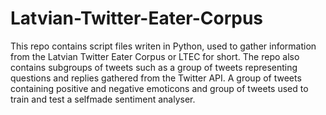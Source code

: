# Latvian-Twitter-Eater-Corpus

This repo contains script files writen in Python, used to gather information from the Latvian Twitter Eater Corpus or LTEC for short.
The repo also contains subgroups of tweets such as a group of tweets representing questions and replies gathered from the Twitter API.
A group of tweets containing positive and negative emoticons and group of tweets used to train and test a selfmade sentiment analyser.     
